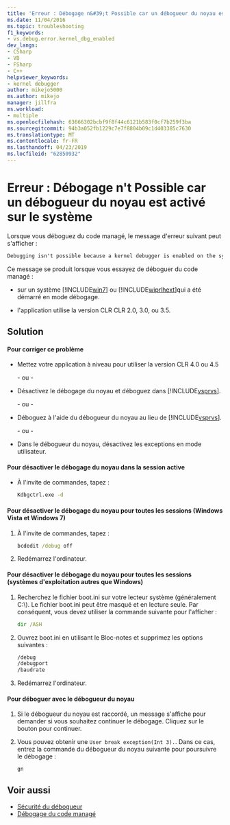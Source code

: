 ```yaml
---
title: 'Erreur : Débogage n&#39;t Possible car un débogueur du noyau est activé sur le système | Microsoft Docs'
ms.date: 11/04/2016
ms.topic: troubleshooting
f1_keywords:
- vs.debug.error.kernel_dbg_enabled
dev_langs:
- CSharp
- VB
- FSharp
- C++
helpviewer_keywords:
- kernel debugger
author: mikejo5000
ms.author: mikejo
manager: jillfra
ms.workload:
- multiple
ms.openlocfilehash: 63666302bcbf9f8f44c6121b583f0cf7b259f3ba
ms.sourcegitcommit: 94b3a052fb1229c7e7f8804b09c1d403385c7630
ms.translationtype: MT
ms.contentlocale: fr-FR
ms.lasthandoff: 04/23/2019
ms.locfileid: "62850932"
---
```

# <a name="error-debugging-isn39t-possible-because-a-kernel-debugger-is-enabled-on-the-system"></a>Erreur : Débogage n&#39;t Possible car un débogueur du noyau est activé sur le système
Lorsque vous déboguez du code managé, le message d'erreur suivant peut s'afficher :

```cmd
Debugging isn't possible because a kernel debugger is enabled on the system
```

 Ce message se produit lorsque vous essayez de déboguer du code managé :

- sur un système [!INCLUDE[win7](../debugger/includes/win7_md.md)] ou [!INCLUDE[wiprlhext](../debugger/includes/wiprlhext_md.md)]qui a été démarré en mode débogage.

- l'application utilise la version CLR CLR 2.0, 3.0, ou 3.5.

## <a name="solution"></a>Solution

#### <a name="to-fix-this-problem"></a>Pour corriger ce problème

- Mettez votre application à niveau pour utiliser la version CLR 4.0 ou 4.5

   - ou -

- Désactivez le débogage du noyau et déboguez dans [!INCLUDE[vsprvs](../code-quality/includes/vsprvs_md.md)].

   - ou -

- Déboguez à l'aide du débogueur du noyau au lieu de [!INCLUDE[vsprvs](../code-quality/includes/vsprvs_md.md)].

   - ou -

- Dans le débogueur du noyau, désactivez les exceptions en mode utilisateur.

#### <a name="to-disable-kernel-debugging-in-the-current-session"></a>Pour désactiver le débogage du noyau dans la session active

- À l'invite de commandes, tapez :

    ```cmd
    Kdbgctrl.exe -d
    ```

#### <a name="to-disable-kernel-debugging-for-all-sessions-windows-vista-and-windows-7"></a>Pour désactiver le débogage du noyau pour toutes les sessions (Windows Vista et Windows 7)

1. À l'invite de commandes, tapez :

    ```cmd
    bcdedit /debug off
    ```

2. Redémarrez l'ordinateur.

#### <a name="to-disable-kernel-debugging-for-all-sessions-other-windows-operating-systems"></a>Pour désactiver le débogage du noyau pour toutes les sessions (systèmes d'exploitation autres que Windows)

1. Recherchez le fichier boot.ini sur votre lecteur système (généralement C:\\). Le fichier boot.ini peut être masqué et en lecture seule. Par conséquent, vous devez utiliser la commande suivante pour l'afficher :

    ```cmd
    dir /ASH
    ```

2. Ouvrez boot.ini en utilisant le Bloc-notes et supprimez les options suivantes :

    ```cmd
    /debug
    /debugport
    /baudrate
    ```

3. Redémarrez l'ordinateur.

#### <a name="to-debug-with-the-kernel-debugger"></a>Pour déboguer avec le débogueur du noyau

1. Si le débogueur du noyau est raccordé, un message s'affiche pour demander si vous souhaitez continuer le débogage. Cliquez sur le bouton pour continuer.

2. Vous pouvez obtenir une `User break exception(Int 3).`. Dans ce cas, entrez la commande du débogueur du noyau suivante pour poursuivre le débogage :

     `gn`

## <a name="see-also"></a>Voir aussi
- [Sécurité du débogueur](../debugger/debugger-security.md)
- [Débogage du code managé](../debugger/debugging-managed-code.md)
